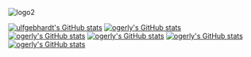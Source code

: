 ![logo2](https://github.com/IT4Change/.github/assets/1324583/b6901582-1ecb-477e-96af-c6ada30619e6)

[![ulfgebhardt's GitHub stats](https://github-readme-stats.vercel.app/api?username=ulfgebhardt)](https://github.com/ulfgebhardt)
[![ogerly's GitHub stats](https://github-readme-stats.vercel.app/api?username=mahula)](https://github.com/mahula)
[![ogerly's GitHub stats](https://github-readme-stats.vercel.app/api?username=Mogge)](https://github.com/Mogge)
[![ogerly's GitHub stats](https://github-readme-stats.vercel.app/api?username=Tirokk)](https://github.com/Tirokk)
[![ogerly's GitHub stats](https://github-readme-stats.vercel.app/api?username=Elweyn)](https://github.com/Elweyn)
[![ogerly's GitHub stats](https://github-readme-stats.vercel.app/api?username=ogerly)](https://github.com/ogerly)
